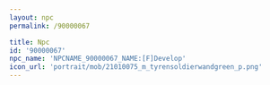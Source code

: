```yaml
---
layout: npc
permalink: /90000067

title: Npc
id: '90000067'
npc_name: 'NPCNAME_90000067_NAME:[F]Develop'
icon_url: 'portrait/mob/21010075_m_tyrensoldierwandgreen_p.png'
---
```

